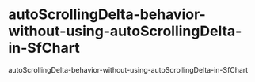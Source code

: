 # autoScrollingDelta-behavior-without-using-autoScrollingDelta-in-SfChart
autoScrollingDelta-behavior-without-using-autoScrollingDelta-in-SfChart
